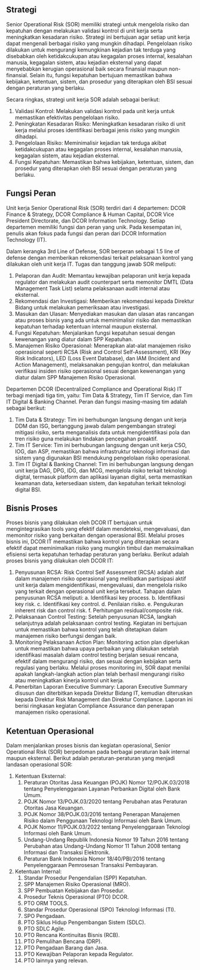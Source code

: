 ## Strategi

Senior Operational Risk (SOR) memiliki strategi untuk mengelola risiko dan kepatuhan dengan melakukan validasi kontrol di unit kerja serta meningkatkan kesadaran risiko. Strategi ini bertujuan agar setiap unit kerja dapat mengenali berbagai risiko yang mungkin dihadapi. Pengelolaan risiko dilakukan untuk mengurangi kemungkinan kejadian tak terduga yang disebabkan oleh ketidakcukupan atau kegagalan proses internal, kesalahan manusia, kegagalan sistem, atau kejadian eksternal yang dapat menyebabkan kerugian operasional baik secara finansial maupun non-finansial. Selain itu, fungsi kepatuhan bertujuan memastikan bahwa kebijakan, ketentuan, sistem, dan prosedur yang diterapkan oleh BSI sesuai dengan peraturan yang berlaku.

Secara ringkas, strategi unit kerja SOR adalah sebagai berikut:

1. Validasi Kontrol: Melakukan validasi kontrol pada unit kerja untuk memastikan efektivitas pengelolaan risiko.
2. Peningkatan Kesadaran Risiko: Meningkatkan kesadaran risiko di unit kerja melalui proses identifikasi berbagai jenis risiko yang mungkin dihadapi.
3. Pengelolaan Risiko: Meminimalisir kejadian tak terduga akibat ketidakcukupan atau kegagalan proses internal, kesalahan manusia, kegagalan sistem, atau kejadian eksternal.
4. Fungsi Kepatuhan: Memastikan bahwa kebijakan, ketentuan, sistem, dan prosedur yang diterapkan oleh BSI sesuai dengan peraturan yang berlaku.

## Fungsi Peran

Unit kerja Senior Operational Risk (SOR) terdiri dari 4 departemen: DCOR Finance & Strategy, DCOR Compliance & Human Capital, DCOR Vice President Directorate, dan DCOR Information Technology. Setiap departemen memiliki fungsi dan peran yang unik. Pada kesempatan ini, penulis akan fokus pada fungsi dan peran dari DCOR Information Technology (IT).

Dalam kerangka 3rd Line of Defense, SOR berperan sebagai 1.5 line of defense dengan memberikan rekomendasi terkait pelaksanaan kontrol yang dilakukan oleh unit kerja IT. Tugas dan tanggung jawab SOR meliputi:

1. Pelaporan dan Audit: Memantau kewajiban pelaporan unit kerja kepada regulator dan melakukan audit counterpart serta memonitor DMTL (Data Management Task List) selama pelaksanaan audit internal atau eksternal.
2. Rekomendasi dan Investigasi: Memberikan rekomendasi kepada Direktur Bidang untuk melakukan pemeriksaan atau investigasi.
3. Masukan dan Ulasan: Menyediakan masukan dan ulasan atas rancangan atau proses bisnis yang ada untuk meminimalisir risiko dan memastikan kepatuhan terhadap ketentuan internal maupun eksternal.
4. Fungsi Kepatuhan: Menjalankan fungsi kepatuhan sesuai dengan kewenangan yang diatur dalam SPP Kepatuhan.
5. Manajemen Risiko Operasional: Menerapkan alat-alat manajemen risiko operasional seperti RCSA (Risk and Control Self-Assessment), KRI (Key Risk Indicators), LED (Loss Event Database), dan IAM (Incident and Action Management), melaksanakan pengujian kontrol, dan melakukan verifikasi insiden risiko operasional sesuai dengan kewenangan yang diatur dalam SPP Manajemen Risiko Operasional.

Departemen DCOR (Decentralized Compliance and Operational Risk) IT terbagi menjadi tiga tim, yaitu: Tim Data & Strategy, Tim IT Service, dan Tim IT Digital & Banking Channel. Peran dan fungsi masing-masing tim adalah sebagai berikut:

1. Tim Data & Strategy: Tim ini berhubungan langsung dengan unit kerja DDM dan ISG, bertanggung jawab dalam pengembangan strategi mitigasi risiko, serta menganalisis data untuk mengidentifikasi pola dan tren risiko guna melakukan tindakan pencegahan proaktif.
2. Tim IT Service: Tim ini berhubungan langsung dengan unit kerja CSO, IOG, dan ASP, memastikan bahwa infrastruktur teknologi informasi dan sistem yang digunakan BSI mendukung pengelolaan risiko operasional.
3. Tim IT Digital & Banking Channel: Tim ini berhubungan langsung dengan unit kerja DAG, DPG, IDG, dan MCG, mengelola risiko terkait teknologi digital, termasuk platform dan aplikasi layanan digital, serta memastikan keamanan data, ketersediaan sistem, dan kepatuhan terkait teknologi digital BSI.

## Bisnis Proses

Proses bisnis yang dilakukan oleh DCOR IT bertujuan untuk mengintegrasikan tools yang efektif dalam mendeteksi, mengevaluasi, dan memonitor risiko yang berkaitan dengan operasional BSI. Melalui proses bisnis ini, DCOR IT memastikan bahwa kontrol yang diterapkan secara efektif dapat meminimalkan risiko yang mungkin timbul dan memaksimalkan efisiensi serta kepatuhan terhadap peraturan yang berlaku. Berikut adalah proses bisnis yang dilakukan oleh DCOR IT:

1. Penyusunan RCSA: Risk Control Self Assessment (RCSA) adalah alat dalam manajemen risiko operasional yang melibatkan partisipasi aktif unit kerja dalam mengidentifikasi, mengevaluasi, dan mengelola risiko yang terkait dengan operasional unit kerja tersebut. Tahapan dalam penyusunan RCSA meliputi:
   a. Identifikasi key process.
   b. Identifikasi key risk.
   c. Identifikasi key control.
   d. Penilaian risiko.
   e. Pengukuran inherent risk dan control risk.
   f. Perhitungan residual/composite risk.
2. Pelaksanaan Control Testing: Setelah penyusunan RCSA, langkah selanjutnya adalah pelaksanaan control testing. Kegiatan ini bertujuan untuk memastikan bahwa kontrol yang telah ditetapkan dalam manajemen risiko berfungsi dengan baik.
3. Monitoring Pelaksanaan Action Plan: Monitoring action plan diperlukan untuk memastikan bahwa upaya perbaikan yang dilakukan setelah identifikasi masalah dalam control testing berjalan sesuai rencana, efektif dalam mengurangi risiko, dan sesuai dengan kebijakan serta regulasi yang berlaku. Melalui proses monitoring ini, SOR dapat menilai apakah langkah-langkah action plan telah berhasil mengurangi risiko atau meningkatkan kinerja kontrol unit kerja.
4. Penerbitan Laporan Executive Summary: Laporan Executive Summary disusun dan diterbitkan kepada Direktur Bidang IT, kemudian diteruskan kepada Direktur Risk Management dan Direktur Compliance. Laporan ini berisi ringkasan kegiatan Compliance Assurance dan penerapan manajemen risiko operasional.

## Ketentuan Operasional

Dalam menjalankan proses bisnis dan kegiatan operasional, Senior Operational Risk (SOR) berpedoman pada berbagai peraturan baik internal maupun eksternal. Berikut adalah peraturan-peraturan yang menjadi landasan operasional SOR:

1. Ketentuan Eksternal:
   1. Peraturan Otoritas Jasa Keuangan (POJK) Nomor 12/POJK.03/2018 tentang Penyelenggaraan Layanan Perbankan Digital oleh Bank Umum.
   2. POJK Nomor 13/POJK.03/2020 tentang Perubahan atas Peraturan Otoritas Jasa Keuangan.
   3. POJK Nomor 38/POJK.03/2016 tentang Penerapan Manajemen Risiko dalam Penggunaan Teknologi Informasi oleh Bank Umum.
   4. POJK Nomor 11/POJK.03/2022 tentang Penyelenggaraan Teknologi Informasi oleh Bank Umum.
   5. Undang-Undang Republik Indonesia Nomor 19 Tahun 2016 tentang Perubahan atas Undang-Undang Nomor 11 Tahun 2008 tentang Informasi dan Transaksi Elektronik.
   6. Peraturan Bank Indonesia Nomor 18/40/PBI/2016 tentang Penyelenggaraan Pemrosesan Transaksi Pembayaran.
2. Ketentuan Internal:
   1. Standar Prosedur Pengendalian (SPP) Kepatuhan.
   2. SPP Manajemen Risiko Operasional (MRO).
   3. SPP Pembuatan Kebijakan dan Prosedur.
   4. Prosedur Teknis Operasional (PTO) DCOR.
   5. PTO ORM TOOLS.
   6. Standar Prosedur Operasional (SPO) Teknologi Informasi (TI).
   7. SPO Pengadaan.
   8. PTO Siklus Hidup Pengembangan Sistem (SDLC).
   9. PTO SDLC Agile.
   10. PTO Rencana Kontinuitas Bisnis (RCB).
   11. PTO Pemulihan Bencana (DRP).
   12. PTO Pengadaan Barang dan Jasa.
   13. PTO Kewajiban Pelaporan kepada Regulator.
   14. PTO lainnya yang relevan.